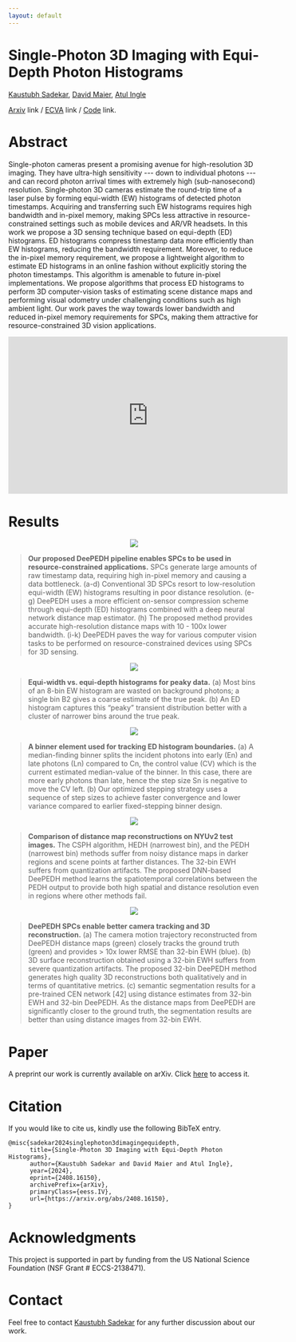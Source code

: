 ```yaml
---
layout: default
---
```


# Single-Photon 3D Imaging with Equi-Depth Photon Histograms
<a href="https://kaustubh-sadekar.github.io/" target="_blank">Kaustubh Sadekar</a>, <a href="https://web.cecs.pdx.edu/~maier/" target="_blank">David Maier</a>, <a href="https://www.atulingle.com/" target="_blank">Atul Ingle</a>

<a href="https://arxiv.org/abs/2408.16150" target="_blank">Arxiv</a> link / <a href="https://www.ecva.net/papers/eccv_2024/papers_ECCV/html/8121_ECCV_2024_paper.php" target="_blank">ECVA</a> link / <a href="https://github.com/kaustubh-sadekar/PEDH-ECCV2024" target="_blank">Code</a> link.

# Abstract

Single-photon cameras present a promising avenue for high-resolution 3D imaging. They have ultra-high sensitivity --- down to individual photons --- and can record photon arrival times with extremely high (sub-nanosecond) resolution. Single-photon 3D cameras estimate the round-trip time of a laser pulse by forming equi-width (EW) histograms of detected photon timestamps. Acquiring and transferring such EW histograms requires high bandwidth and in-pixel memory, making SPCs less attractive in resource-constrained settings such as mobile devices and AR/VR headsets. In this work we propose a 3D sensing technique based on equi-depth (ED) histograms. ED histograms compress timestamp data more efficiently than EW histograms, reducing the bandwidth requirement. Moreover, to reduce the in-pixel memory requirement, we propose a lightweight algorithm to estimate ED histograms in an online fashion without explicitly storing the photon timestamps. This algorithm is amenable to future in-pixel implementations. We propose algorithms that process ED histograms to perform 3D computer-vision tasks of estimating scene distance maps and performing visual odometry under challenging conditions such as high ambient light. Our work paves the way towards lower bandwidth and reduced in-pixel memory requirements for SPCs, making them attractive for resource-constrained 3D vision applications.



<div style="text-align:center">

<iframe width="560" height="315" src="https://www.youtube.com/watch?v=Dwn-r2crbjY" title="YouTube video player" frameborder="0" allow="accelerometer; autoplay; clipboard-write; encrypted-media; gyroscope; picture-in-picture" allowfullscreen></iframe>

</div>


# Results

<div style="text-align:center">
    <img src="https://static.wixstatic.com/media/e3a603_f03f99ddeded4ca68c03ded0c3c691b1~mv2.png/v1/crop/x_136,y_0,w_6775,h_3711/fill/w_780,h_431,al_c,q_85,usm_0.66_1.00_0.01,enc_auto/Conventional_vs_Proposed_SPCs_for_3D_Vsion.png" />
</div>

> **Our proposed DeePEDH pipeline enables SPCs to be used in resource-constrained applications.** SPCs generate large amounts of raw timestamp data, requiring high in-pixel memory and causing a data bottleneck. (a-d) Conventional 3D SPCs resort to low-resolution equi-width (EW) histograms resulting in poor distance resolution. (e-g) DeePEDH uses a more efficient on-sensor compression scheme through equi-depth (ED) histograms combined with a deep neural network distance map estimator. (h) The proposed method provides accurate high-resolution distance maps with 10 - 100x lower bandwidth. (i-k) DeePEDH paves the way for various computer vision tasks to be performed on resource-constrained devices using SPCs for 3D sensing.


<div style="text-align:center">
    <img src="https://static.wixstatic.com/media/e3a603_5af53633c84a4d3ab2a2df520c85a939~mv2.png/v1/crop/x_11,y_0,w_2989,h_829/fill/w_780,h_215,al_c,q_85,usm_0.66_1.00_0.01,enc_auto/Equi-width_VS_Equi-depth_Histograms.png" />
</div>

> **Equi-width vs. equi-depth histograms for peaky data.** (a) Most bins of an 8-bin EW histogram are wasted on background photons; a single bin B2 gives a coarse estimate of the true peak. (b) An ED histogram captures this “peaky” transient distribution better with a cluster of narrower bins around the true peak.


<div style="text-align:center">
    <img src="https://static.wixstatic.com/media/e3a603_a989cc09cc4e4f1abc323faf1d59d2b2~mv2.png/v1/fill/w_780,h_280,al_c,q_85,usm_0.66_1.00_0.01,enc_auto/Improved_binner_with_optimized_stepping.png" />
</div>

> **A binner element used for tracking ED histogram boundaries.** (a) A median-finding binner splits the incident photons into early (En) and late photons (Ln) compared to Cn, the control value (CV) which is the current estimated median-value of the binner. In this case, there are more early photons than late, hence the step size Sn is negative to move the CV left. (b) Our optimized stepping strategy uses a sequence of step sizes to achieve faster convergence and lower variance compared to earlier fixed-stepping binner design.


<div style="text-align:center">
    <img src="https://static.wixstatic.com/media/e3a603_81a3864dbb6c4066b4f50999445f1a54~mv2.png/v1/fill/w_780,h_434,al_c,q_85,usm_0.66_1.00_0.01,enc_auto/Improved_Distance_Estimates_Using_DeePEDH.png" />
</div>

> **Comparison of distance map reconstructions on NYUv2 test images.** The CSPH algorithm, HEDH (narrowest bin), and the PEDH (narrowest bin) methods suffer from noisy distance maps in darker regions and scene points at farther distances. The 32-bin EWH suffers from quantization artifacts. The proposed DNN-based DeePEDH method learns the spatiotemporal correlations between the PEDH output to provide both high spatial and distance resolution even in regions where other methods fail.


<div style="text-align:center">
    <img src="https://static.wixstatic.com/media/e3a603_8f920d2a9d68484eb9592624e8e16d26~mv2.png/v1/fill/w_780,h_318,al_c,q_85,usm_0.66_1.00_0.01,enc_auto/DeePEDH_For_3DVision.png" />
</div>

> **DeePEDH SPCs enable better camera tracking and 3D reconstruction.** (a) The camera motion trajectory reconstructed from DeePEDH distance maps (green) closely tracks the ground truth (green) and provides > 10x lower RMSE than 32-bin EWH (blue). (b) 3D surface reconstruction obtained using a 32-bin EWH suffers from severe quantization artifacts. The proposed 32-bin DeePEDH method generates high quality 3D reconstructions both qualitatively and in terms of quantitative metrics. (c) semantic segmentation results for a pre-trained CEN network [42] using distance estimates from 32-bin EWH and 32-bin DeePEDH. As the distance maps from DeePEDH are significantly closer to the ground truth, the segmentation results are better than using distance images from 32-bin EWH.


# Paper

A preprint our work is currently available on arXiv. Click <a href="https://arxiv.org/abs/2408.16150" target="_blank">here</a> to access it.

# Citation

If you would like to cite us, kindly use the following BibTeX entry.

```
@misc{sadekar2024singlephoton3dimagingequidepth,
      title={Single-Photon 3D Imaging with Equi-Depth Photon Histograms}, 
      author={Kaustubh Sadekar and David Maier and Atul Ingle},
      year={2024},
      eprint={2408.16150},
      archivePrefix={arXiv},
      primaryClass={eess.IV},
      url={https://arxiv.org/abs/2408.16150}, 
}
```

# Acknowledgments

This project is supported in part by funding from the US National Science Foundation (NSF Grant # ECCS-2138471).

# Contact

Feel free to contact <a href="https://kaustubh-sadekar.github.io/" target="_blank">Kaustubh Sadekar</a> for any further discussion about our work.

